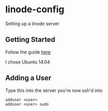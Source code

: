 # linode-config
Setting up a linode server

## Getting Started

Follow the guide [here](https://www.linode.com/docs/getting-started)

I chose Ubuntu 14.04

## Adding a User

Type this into the server you're now ssh'd into

```
adduser <user>
adduser <user> sudo
```
